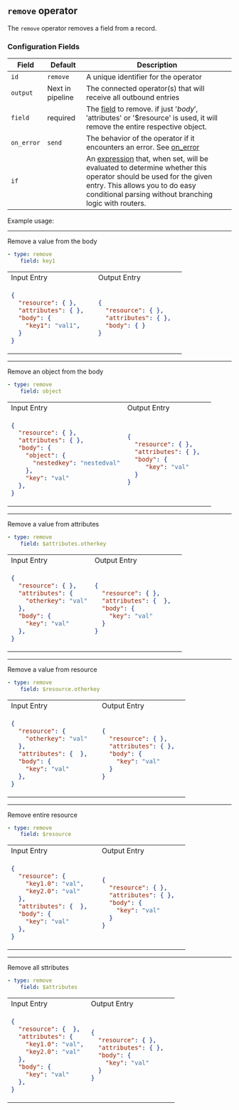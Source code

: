 ## `remove` operator

The `remove` operator removes a field from a record.

### Configuration Fields

| Field      | Default          | Description                                                                                                                                                                                                                              |
| ---        | ---              | ---                                                                                                                                                                                                                                      |
| `id`       | `remove`    | A unique identifier for the operator                                                                                                                                                                                                     |
| `output`   | Next in pipeline | The connected operator(s) that will receive all outbound entries                                                                                                                                                                         |
| `field`      | required       | The [field](/docs/types/field.md) to remove. if just '$body', '$attributes' or '$resource' is used, it will remove the entire respective object.
| `on_error` | `send`           | The behavior of the operator if it encounters an error. See [on_error](/docs/types/on_error.md)                                                                                                                                          |
| `if`       |                  | An [expression](/docs/types/expression.md) that, when set, will be evaluated to determine whether this operator should be used for the given entry. This allows you to do easy conditional parsing without branching logic with routers. |

Example usage:

<hr>

Remove a value from the body
```yaml
- type: remove 
    field: key1
```

<table>
<tr><td> Input Entry </td> <td> Output Entry </td></tr>
<tr>
<td>

```json
{
  "resource": { },
  "attributes": { },  
  "body": {
    "key1": "val1",
  }
}
```

</td>
<td>

```json
{
  "resource": { },
  "attributes": { },  
  "body": { }
}
```

</td>
</tr>
</table>

<hr>

Remove an object from the body
```yaml
- type: remove 
    field: object
```

<table>
<tr><td> Input Entry </td> <td> Output Entry </td></tr>
<tr>
<td>

```json
{
  "resource": { },
  "attributes": { },  
  "body": {
    "object": {
      "nestedkey": "nestedval"
    },
    "key": "val"
  },
}
```

</td>
<td>

```json
{
  "resource": { },
  "attributes": { },  
  "body": { 
     "key": "val"
  }
}
```

</td>
</tr>
</table>

<hr>

Remove a value from attributes
```yaml
- type: remove 
    field: $attributes.otherkey
```

<table>
<tr><td> Input Entry </td> <td> Output Entry </td></tr>
<tr>
<td>

```json
{
  "resource": { },
  "attributes": { 
    "otherkey": "val"
  },  
  "body": {
    "key": "val"
  },
}
```

</td>
<td>

```json
{
  "resource": { },
  "attributes": {  },  
  "body": { 
    "key": "val"
  }
}
```

</td>
</tr>
</table>

<hr>

Remove a value from resource
```yaml
- type: remove 
    field: $resource.otherkey
```

<table>
<tr><td> Input Entry </td> <td> Output Entry </td></tr>
<tr>
<td>

```json
{
  "resource": { 
    "otherkey": "val"
  },
  "attributes": {  },  
  "body": {
    "key": "val"
  },
}
```

</td>
<td>

```json
{
  "resource": { },
  "attributes": { },  
  "body": { 
    "key": "val"
  }
}
```

</td>
</tr>
</table>

<hr>

Remove entire resource
```yaml
- type: remove 
    field: $resource
```

<table>
<tr><td> Input Entry </td> <td> Output Entry </td></tr>
<tr>
<td>

```json
{
  "resource": { 
    "key1.0": "val",
    "key2.0": "val"
  },
  "attributes": {  },  
  "body": {
    "key": "val"
  },
}
```

</td>
<td>

```json
{
  "resource": { },
  "attributes": { },  
  "body": { 
    "key": "val"
  }
}
```

</td>
</tr>
</table>

<hr>

Remove all sttributes
```yaml
- type: remove 
    field: $attributes
```

<table>
<tr><td> Input Entry </td> <td> Output Entry </td></tr>
<tr>
<td>

```json
{
  "resource": {  },
  "attributes": { 
    "key1.0": "val",
    "key2.0": "val"
  },  
  "body": {
    "key": "val"
  },
}
```

</td>
<td>

```json
{
  "resource": { },
  "attributes": { },  
  "body": { 
    "key": "val"
  }
}
```

</td>
</tr>
</table>